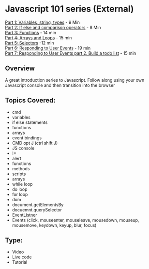 # Javascript 101 series (External)  
[Part 1: Variables, string, types](https://www.youtube.com/watch?v=fGdd9qNwQdQ&list=PLoYCgNOIyGACTDHuZtn0qoBdpzV9c327V&index=1) - 9 Min  
[Part 2: If else and comparison operators](https://www.youtube.com/watch?v=Gy87ZS5sb1w&index=2&list=PLoYCgNOIyGACTDHuZtn0qoBdpzV9c327V) - 8 Min  
[Part 3: Functions](https://www.youtube.com/watch?v=AY6X5jZZ_JE&list=PLoYCgNOIyGACTDHuZtn0qoBdpzV9c327V&index=3) - 14 min  
[Part 4: Arrays and Loops](https://www.youtube.com/watch?v=orAS-MBh5f4&index=4&list=PLoYCgNOIyGACTDHuZtn0qoBdpzV9c327V) - 15 min  
[Part 5: Selectors](https://www.youtube.com/watch?v=W3EK4MlZW4g&list=PLoYCgNOIyGACTDHuZtn0qoBdpzV9c327V&index=5) -12 min  
[Part 6: Responding to User Events](https://www.youtube.com/watch?v=e57ReoUn6kM&list=PLoYCgNOIyGACTDHuZtn0qoBdpzV9c327V&index=6) - 19 min  
[Part 7:  Responding to User Events part 2. Build a todo list](https://www.youtube.com/watch?v=0tEW8rB1bbU&list=PLoYCgNOIyGACTDHuZtn0qoBdpzV9c327V&index=7) - 15 min

## Overview
A great introduction series to Javascript. Follow along using your own Javascript console and then transition into the browser

## Topics Covered:
- cmd
- variables
- if else statements
- functions
- arrays
- event bindings
- CMD opt J (ctrl shift J)
- JS console
- !=
- alert
- functions
- methods
- scripts
- arrays
- while loop
- do loop
- for loop
- dom
- document.getElementsBy
- docuemnt.querySelector
- EventListner
- Events (click, mouseenter, mouseleave, mousedown, mouseup, mousemove, keydown, keyup, blur, focus)


## Type:
- Video
- Live code
- Tutorial
